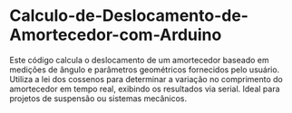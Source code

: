 # Calculo-de-Deslocamento-de-Amortecedor-com-Arduino
Este código calcula o deslocamento de um amortecedor baseado em medições de ângulo e parâmetros geométricos fornecidos pelo usuário. Utiliza a lei dos cossenos para determinar a variação no comprimento do amortecedor em tempo real, exibindo os resultados via serial. Ideal para projetos de suspensão ou sistemas mecânicos.
